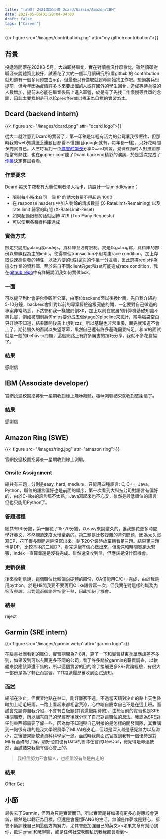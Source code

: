 ```yaml
---
title: "[心得] 2021面試心得 Dcard/Garmin/Amazon/IBM"
date: 2021-05-06T01:28:04-04:00
draft: false
tags: ["Career"]
---
```


{{< figure src="/images/contribution.png" attr="my github contribution">}}



## 背景

投遞時間落在2021/3-5月，大四即將畢業，實在對讀書沒什麼熱忱，雖然讀碩對職涯來說體質比較好，試著花了大約一個半月讀研究所(看github 的 contribution就知道有一個多月的空白qq)，但最後只有備取就認命開始找工作吧。想過將兵役提前，但今年因為疫情許多本來要出國的人或在國外的學生回台，造成等待兵役的人數增加，提前未必能在畢業後馬上進入軍營，於是有了先找工作慢慢等兵單的念頭，因此主要找的是可以給preoffer或以轉正為目標的實習為主。

## Dcard (backend intern)

{{< figure src="/images/dcard.png" attr="dcard logo">}}

從大二就注意到Dcard的實習了，第一印象是年輕有活力的公司讓我很嚮往，但那時我的web知識匱乏連題目都看不懂(題目google就有，每年都一樣)，只好花時間多充實自己。大三時看到一位[<span style="color:blue">厲害的學長</span>](https://oldmo860617.medium.com/)分享Dcard實習，覺得裡面的人對技術都相當有熱忱，也在gopher conf聽了Dcard backend精彩的演講，於是這次完成了[<span style="color:blue">作業</span>](https://github.com/nathan-tw/gin-rate-limiter)決定嘗試看看。

### 作業要求

Dcard 每天午夜都有大量使用者湧入抽卡，請設計一個 middleware：

-   限制每小時來自同一個 IP 的請求數量不得超過 1000
-   在 response headers 中加入剩餘的請求數量 (X-RateLimit-Remaining) 以及 rate limit 歸零的時間 (X-RateLimit-Reset)
-   如果超過限制的話就回傳 429 (Too Many Requests)
-   可以使用各種資料庫達成

### 實做方式

限定只能用golang或nodejs，資料庫並沒有限制。我是以golang寫，資料庫的部份以單線程為主的redis，使得單個transaction不用考慮race condition，加上存取快速高併發的特性，以及方便的ttl對這次的作業十分友善，因此選擇redis作為這次作業的資料庫。至於來自不同client的get和set可能造成race condition，我在[<span style="color:blue">github repo</span>](https://github.com/nathan-tw/gin-rate-limiter)中有詳細說明我如何實做lock。

### 一面

可以提早到hr會帶你參觀辦公室，由兩位backend面試後換hr面，先自我介紹約5-10分鐘，backend會針對以前的專案經驗追根究底的問，一定要對自己做過的專案非常熟悉，不然會和我一樣被問倒XD，加上以前在底層的計算機基礎知識不夠扎實，例如被問到為何mips要分成五個stage的pipeline來設計，當場腦袋空白只好說不知道，結果離開後馬上想到zzz。所以基礎也非常重要，面完就知道不會上了，期待蠻久的面試以失望落幕，果然自己還有許多基礎需要補足。和hr的面試就是一般的behavior問題，這個網路上有許多厲害的技巧分享，我就不多花篇幅了。

### 結果
感謝信

## IBM (Associate developer)

官網投遞校園招募後一星期收到線上趣味測驗，趣味測驗結束就收到感謝信了。

### 結果
感謝信

## Amazon Ring (SWE)

{{< figure src="/images/ring.jpg"  attr="amazon ring">}}


官網投遞校園招募後一星期收到線上測驗。

### Onsite Assignment

總共有三題，分別是easy, hard, medium。只能用四種語言: C, C++, Java, Python，職位的語言偏好也是前面的順序，第一次看到大科技公司對語言有偏好的，由於C-like的語言都不太熟，Java寫起來也不心安，雖然是最低順位的語言但也只能用Python了。

### 答題過程

總共有90分鐘，第一題花了15-20分鐘，以easy來說蠻久的，讓我想花更多時間學好英文，不然閱讀速度太慢蠻虧的。第二題是比較複雜的背包問題，因為太久沒寫DP，花了很多時間還是沒寫出來，剩下20分鐘時放棄轉看第三題。結果第三題也是DP，比較基本的二維DP，看完還蠻有信心做出來，但後來和時間賽跑太緊張，index一直算錯還是沒有完成。雖然還沒收到信，但應該是沒什麼機會。

### 更新後續

後來收到信說，這個職位比較偏向硬體的部份，OA僅能用C/C++完成，由於我是用python，於是HR問我要不要再用C like語言寫一次，但我實在對這樣的職務內容沒興趣，且對這兩個語言相當不熟，因此拒絕了機會。

### 結果
reject

## Garmin (SRE intern)

{{< figure src="/images/garmin.webp" attr="garmin logo">}}

在臉書社團看到的職位，實習期間為7-8月，算了一下和實習結束兵單應該差不多到，如果沒到可以去面更多不同的公司，看了許多關於garmin的薪資調查，以軟體來說應該算還不錯的，所以這個實習的目的除了接觸更多SRE實務經驗，有很大一部份是為了轉正而實習。1111投遞履歷後收到面試通知。

### 面試

總部在汐止，但實習地點在林口，剛好離家不遠，不過當天騎到汐止的路上天色昏暗加上毛毛細雨，一路上看起來都相當荒涼，心中暗自慶幸自己不是在這上班。面試會先請你自我介紹，不會有白板題(其實還蠻期待的)。由於目前的實習也是SRE相關職務，所以講完自己的學經歷後就分享了自己對這職位的想法。我認為SRE對任何東西都需要了解一些，因為你不知道與自己對接的是怎樣的開發團隊，其實講到一點很有趣的是我大學跟風學了ML/AI的皮毛，但越是深入越是感覺無力以及渺小，之後便果斷放棄資料科學家一途。面試時我向面試官提到我有一個優勢是對ML有基礎的了解，剛好他們也有Data的團隊在嘗試DevOps，總覺得是命運使然，面試結束我蠻有信心會上的。
>我相信努力不會騙人，也相信沒有路是白走的

### 結果
Offer Get
## 小節

最後去了Garmin，但因為只是實習而已，所以實習尾聲如果有更多心得應該會更新，雖然是以轉正為目標，但還是會憧憬FANG的生活，無論是作夢或是野心，都會不斷訓練自己朝這個方向努力，尤其會更加強自己的英文><如果文章有幫助到你，歡迎email和我聊聊，或是任何社交軟體私訊我我都會看到～
